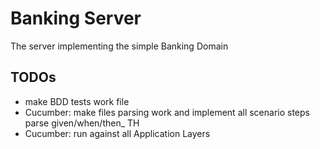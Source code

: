# Banking Server
The server implementing the simple Banking Domain

## TODOs
- make BDD tests work file
- Cucumber: make files parsing work and implement all scenario steps parse given/when/then_ TH
- Cucumber: run against all Application Layers
